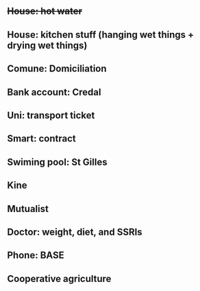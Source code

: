 ## ~~House: hot water~~
## House: kitchen stuff (hanging wet things + drying wet things)
## Comune: Domiciliation
## Bank account: Credal
## Uni: transport ticket
## Smart: contract
## Swiming pool: St Gilles
## Kine
## Mutualist
## Doctor: weight, diet, and SSRIs
## Phone: BASE
## Cooperative agriculture